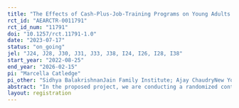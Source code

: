 ```yaml
---
title: "The Effects of Cash-Plus-Job-Training Programs on Young Adults: Evidence from a Randomized Controlled Trial"
rct_id: "AEARCTR-0011791"
rct_id_num: "11791"
doi: "10.1257/rct.11791-1.0"
date: "2023-07-17"
status: "on_going"
jel: "J24, J28, J30, J31, J33, J38, I24, I26, I28, I38"
start_year: "2022-08-25"
end_year: "2026-02-15"
pi: "Marcella Catledge"
pi_other: "Sidhya BalakrishnanJain Family Institute; Ajay ChaudryNew York University"
abstract: "In the proposed project, we are conducting a randomized controlled trial (RCT) which will be evaluated using surveys. In August 2022, the Department of Social Services of Los Angeles (LA DPSS) began implementing a two-part program called the “TAYportunity plus Guaranteed Income” Program in which work-ready young adults aged 18 to 24 receive an unconditional guaranteed income in addition to job-training and apprenticeship opportunities for 36 months. Among eligible individuals (see eligibility criteria below), we randomly selected 300 individuals to participate in the TAYportunity program, and another 650 individuals were randomly chosen for the control group. Throughout the 36-month program we will conduct several short, 15-minute surveys of all 950 study participants that will be completed online or by phone. The surveys will be the same as across survey rounds, so that we obtain repeated measures of the same outcomes over time. All respondents will be compensated $20 for completing each of the surveys."
layout: registration
---
```


